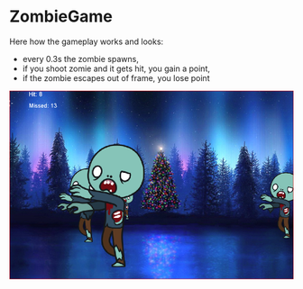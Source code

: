 # ZombieGame
Here how the gameplay works and looks:
- every 0.3s the zombie spawns,
- if you shoot zomie and it gets hit, you gain a point,
- if the zombie escapes out of frame, you lose point 

![Zombie Game](https://github.com/KacperST/ZombieGame/blob/main/zombie.PNG?raw=true)
